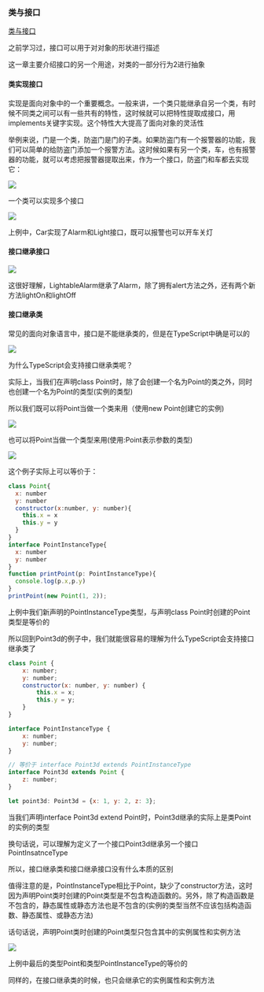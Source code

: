 ### 类与接口
[类与接口](http://ts.xcatliu.com/advanced/class-and-interfaces.html)
<p>之前学习过，接口可以用于对对象的形状进行描述</p>
<p>这一章主要介绍接口的另一个用途，对类的一部分行为2进行抽象</p>

#### 类实现接口
<p>实现是面向对象中的一个重要概念。一般来讲，一个类只能继承自另一个类，有时候不同类之间可以有一些共有的特性，这时候就可以把特性提取成接口，用implements关键字实现。这个特性大大提高了面向对象的灵活性</p>
<p>举例来说，门是一个类，防盗门是门的子类。如果防盗门有一个报警器的功能，我们可以简单的给防盗门添加一个报警方法。这时候如果有另一个类，车，也有报警器的功能，就可以考虑把报警器提取出来，作为一个接口，防盗门和车都去实现它：</p>

<img src="@assets/ts/leiyujiekou.png"/>

<p>一个类可以实现多个接口</p>
<img src="@assets/ts/leishixianduogejiekou.png"/>
<p>上例中，Car实现了Alarm和Light接口，既可以报警也可以开车关灯</p>

#### 接口继承接口
<img src="@assets/ts/jiekoujichengjiekou.png"/>
<p>这很好理解，LightableAlarm继承了Alarm，除了拥有alert方法之外，还有两个新方法lightOn和lightOff</p>

#### 接口继承类
<p>常见的面向对象语言中，接口是不能继承类的，但是在TypeScript中确是可以的</p>
<img src="@assets/ts/jiekoujichenglei.png"/>
<p>为什么TypeScript会支持接口继承类呢？</p>
<p>实际上，当我们在声明class Point时，除了会创建一个名为Point的类之外，同时也创建一个名为Point的类型(实例的类型)</p>
<p>所以我们既可以将Point当做一个类来用（使用new Point创建它的实例)</p>
<img src="@assets/ts/jiekoulei.png"/>
<p>也可以将Point当做一个类型来用(使用:Point表示参数的类型)</p>
<img src="@assets/ts/jiekouleitwo.png"/>
<p>这个例子实际上可以等价于：</p>

```JavaScript
class Point{
  x: number
  y: number
  constructor(x:number, y: number){
    this.x = x
    this.y = y
  }
}
interface PointInstanceType{
  x: number
  y: number
}
function printPoint(p: PointInstanceType){
  console.log(p.x,p.y)
}
printPoint(new Point(1, 2));
```
<p>上例中我们新声明的PointInstanceType类型，与声明class Point时创建的Point类型是等价的</p>
<p>所以回到Point3d的例子中，我们就能很容易的理解为什么TypeScript会支持接口继承类了</p>

```JavaScript
class Point {
    x: number;
    y: number;
    constructor(x: number, y: number) {
        this.x = x;
        this.y = y;
    }
}

interface PointInstanceType {
    x: number;
    y: number;
}

// 等价于 interface Point3d extends PointInstanceType
interface Point3d extends Point {
    z: number;
}

let point3d: Point3d = {x: 1, y: 2, z: 3};
```
<p>当我们声明interface Point3d extend Point时，Point3d继承的实际上是类Point的实例的类型</p>
<p>换句话说，可以理解为定义了一个接口Point3d继承另一个接口PointInsatnceType</p>
<p>所以，接口继承类和接口继承接口没有什么本质的区别</p>
<p>值得注意的是，PointInstanceType相比于Point，缺少了constructor方法，这时因为声明Point类时创建的Point类型是不包含构造函数的。另外，除了构造函数是不包含的，静态属性或静态方法也是不包含的(实例的类型当然不应该包括构造函数、静态属性、或静态方法)</p>
<p>话句话说，声明Point类时创建的Point类型只包含其中的实例属性和实例方法</p>
<img src="@assets/ts/jiekouleithree.png"/>
<p>上例中最后的类型Point和类型PointInstanceType的等价的</p>
<p>同样的，在接口继承类的时候，也只会继承它的实例属性和实例方法</p>